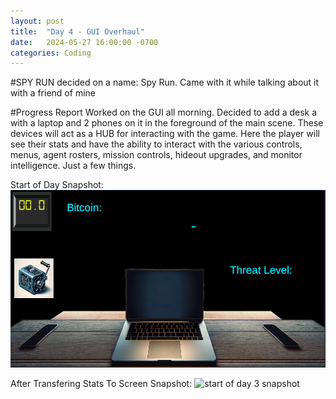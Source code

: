 ```yaml
---
layout: post
title:  "Day 4 - GUI Overhaul"
date:   2024-05-27 16:00:00 -0700
categories: Coding
---
```


#SPY RUN
decided on a name: Spy Run. Came with it while talking about it with a friend of mine

#Progress Report
Worked on the GUI all morning. Decided to add a desk a with a laptop and 2 phones on it in the foreground of the main scene. These devices will act as a 
HUB for interacting with the game. Here the player will see their stats and have the ability to interact with the various controls, menus, agent rosters, mission controls, hideout upgrades, and monitor intelligence. 
Just a few things.

Start of Day Snapshot:
![start of day 3 snapshot](/images/day4-game-snapshot-1.png)

After Transfering Stats To Screen Snapshot:
![start of day 3 snapshot](/images/day4-game-snapsho-2.png)




